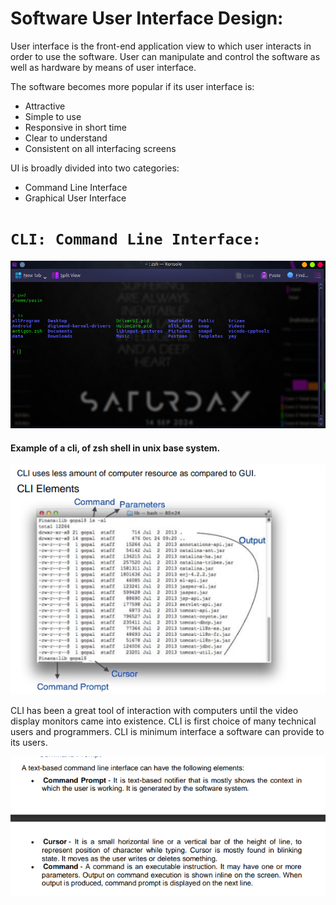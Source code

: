 

# Software User Interface Design: 

User interface is the front-end application view to which user interacts in order to use 
the software. User can manipulate and control the software as well as hardware by 
means of user interface.

The software becomes more popular if its user interface is:
- Attractive
- Simple to use
- Responsive in short time
- Clear to understand
- Consistent on all interfacing screens

UI is broadly divided into two categories:
- Command Line Interface
- Graphical User Interface


# `CLI: Command Line Interface: `

![cli_cli](img/img18.png)

#### Example of a cli, of zsh shell in unix base system.

![cli_cli](img/img19.png)

CLI has been a great tool of interaction with computers until the video display monitors 
came into existence. CLI is first choice of many technical users and programmers. CLI 
is minimum interface a software can provide to its users.

![cli](img/img20.png)




